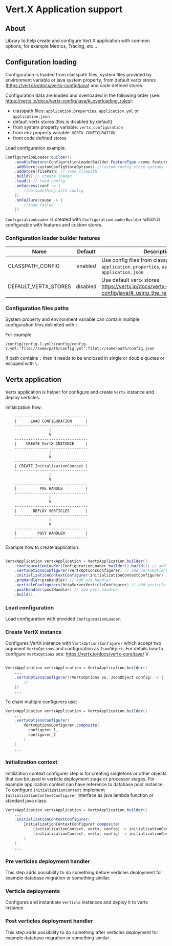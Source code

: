 # Vert.X Application support

## About

Library to help create and configure Vert.X application with common options, for example Metrics, Tracing, etc...

## Configuration loading

Configuration is loaded from classpath files, system files provided by environment variable or java system property, 
from default vertx stores (https://vertx.io/docs/vertx-config/java) and code defined stores.

Configuration data are loaded and overloaded in the following order (see: https://vertx.io/docs/vertx-config/java/#_overloading_rules):

 * classpath files: `application.properties`, `application.yml` or `application.json`
 * default vertx stores (this is disabled by default)
 * from system property variable: `vertx.configuration`
 * from env property variable: `VERTX_CONFIGURATION`
 * from code defined stores

Load configuration example:

```java
ConfigurationLoader.builder()
    .enableFeature(ConfigurationLoaderBuilder.FeatureType.<some feature type>) //enable feature
    .addStore(customConfigStoreOptions) //custom config store options
    .addStore(filePath) // some filepath
    .build() // create loader
    .load() // load config
    .onSuccess(conf -> {
        //do something with config
    })
    .onFailure(cause -> {
        //load failed    
    })
```

`ConfigurationLoader` is created with `ConfigurationLoaderBuilder` which is configurable with features and custom stores.

### Configuration loader builder features

| Name               | Default   | Description                                                                                                |
|--------------------|:---------:|------------------------------------------------------------------------------------------------------------|
|CLASSPATH_CONFIG    | enabled   | Use config files from classpath if exist:  `application.properties`, `application.yml`, `application.json` |
|DEFAULT_VERTX_STORES| disabled  | Use default vertx stores https://vertx.io/docs/vertx-config/java/#_using_the_retrieve_configuration        |


### Configuration files paths

System property and environment variable can contain multiple configuration files delimited with `:`.

For example: 

`/config/config-1.yml:/config/config-2.yml:'file://some/path/config.yml':file\://some/path/config.json`

If path contains `:` then it needs to be enclosed in single or double quotes or escaped with `\`.


## Vertx application 

Vertx application is helper for configure and create `Vertx` instance and deploy verticles.

Initialization flow:

```
    --------------------------------
    |      LOAD CONFIGURATION      |
    --------------------------------
                   | 
                   V
    --------------------------------
    |    CREATE VertX INSTANCE     |
    --------------------------------
                   | 
                   V
    --------------------------------
    | CREATE InitializationContext |
    --------------------------------
                   | 
                   V
    --------------------------------
    |          PRE HANDLE          |
    --------------------------------
                   | 
                   V
    --------------------------------
    |       DEPLOY VERTICLES       |
    --------------------------------
                   | 
                   V
    --------------------------------
    |         POST HANDLER         |
    --------------------------------
```

Example how to create application:

```java

VertxApplication vertxApplication = VertxApplication.builder()
    .configurationLoader(ConfigurationLoader.builder().build()) // add configuration loader
    .vertxOptionsConfigurer(vertxOptionsConfigurer) // add vertxOptionsConfigurer
    .initializationContextConfigurer(initializationContextConfigurer) // add application context configurer
    .preHandler(preHandler) // add pre handler
    .verticleConfigurers(httpServerVerticleConfigurer) // add verticle configurers
    .postHandler(postHandler) // add post handler
    .build();

```

### Load configuration

Load configuration with provided `ConfigurationLoader`.

### Create VertX instance

Configures VertX instance with `VertxOptionsConfigurer` which accept two argument `VertxOptions` and 
configuration as `JsonObject`. 
For details how to configure `VertxOptions` see: https://vertx.io/docs/vertx-core/java/
V

```java

VertxApplication vertxApplication = VertxApplication.builder()
    ...
    .vertxOptionsConfigurer((VertxOptions vo, JsonObject config) -> {
        //
    }) 
    ...

```

To chain multiple configurers use:

```java
VertxApplication vertxApplication = VertxApplication.builder()
    ...
    .vertxOptionsConfigurer(
        VertxOptionsConfigurer.composite(
          configurer_1,
          configurer_2
        )
    )
    ...

```

### Initialization context

Initilization context configurer step is for creating singletons or other objects that can be used 
in verticle deployment stage or processor stages. For example application context can have reference to
database pool instance.  
To configure `InitializationContext` implement `InitializationContextConfigurer` interface as java lambda function or standard 
java class.

```java
VertxApplication vertxApplication = VertxApplication.builder()
    ...
    .initializationContextConfigurer(
        InitializationContextConfigurer.composite(
            (initializationContext, vertx, config) -> initializationContext.put("foo", new Foo()), //adds foo to context
            (initializationContext, vertx, config) -> initializationContext.put("bar", new Bar()) //adds bar to context
        )
    )
    ...
```

### Pre verticles deployment handler

This step adds possibility to do something before verticles deployment for example database migration
or something similar.


### Verticle deployments

Configures and instantiate `Verticle` instances and deploy it to vertx instance.

### Post verticles deployment handler

This step adds possibility to do something after verticles deployment for example database migration
or something similar.

